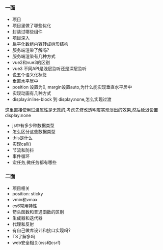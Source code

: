 ### 一面

- 项目
- 项目里做了哪些优化
- 封装过哪些组件
- 项目深入
- 扁平化数组内容转成树形结构
- 服务端渲染了解吗?
- 服务端渲染有几种方式
- vue2和vue3的区别
- vue3 不同API是浅层监听还是深层监听
- 说五个语义化标签
- 垂直水平居中
- position 设置为0, margin设置auto,为什么能实现垂直水平居中
- 实现动画有几种方式
- display:inline-block 到 display:none,怎么实现过渡

这里直接使用过渡属性是无效的,考虑先修改透明度实现淡出的效果,然后延迟设置display:none

- js中有多少种数据类型
- 怎么区分这些数据类型
- this是什么
- 实现call()
- 节流和防抖
- 事件循环
- 宏任务,微任务都有哪些

### 二面

- 项目相关
- position: sticky 
- vmin和vmax
- es6常用特性
- 箭头函数和普通函数的区别
- 生成器和迭代器
- 代理和反射
- 有自己做库设计和接口实现吗?
- TS了解多吗
- web安全相关(xss和csrf)





